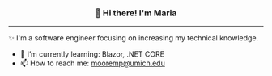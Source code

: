 
<h3 align="center">👋 Hi there! I'm Maria</h3>

---
✨ I'm a software engineer focusing on increasing my technical knowledge. 
 
- 🌱 I’m currently learning: Blazor, .NET CORE
- 📫 How to reach me: [mooremp@umich.edu](mooremp@umich.edu)

<!--

- 🔭 I’m currently working on ...
- 🌱 I’m currently learning ...
- 👯 I’m looking to collaborate on ...
- 🤔 I’m looking for help with ...
- 💬 Ask me about ...
- 📫 How to reach me: ...
- 😄 Pronouns: ...
- ⚡ Fun fact: ...
-->
